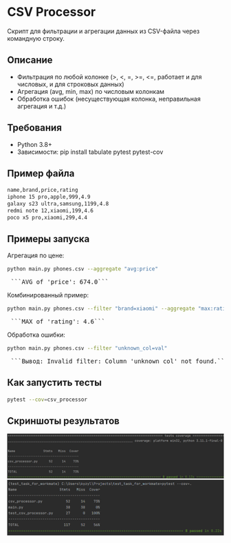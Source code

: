 # CSV Processor

Скрипт для фильтрации и агрегации данных из CSV-файла через командную строку.

## Описание

* Фильтрация по любой колонке (>, <, =, >=, <=, работает и для числовых, и для строковых данных)
* Агрегация (avg, min, max) по числовым колонкам
* Обработка ошибок (несуществующая колонка, неправильная агрегация и т.д.)

## Требования

* Python 3.8+
* Зависимости: pip install tabulate pytest pytest-cov

## Пример файла

```csv
name,brand,price,rating
iphone 15 pro,apple,999,4.9
galaxy s23 ultra,samsung,1199,4.8
redmi note 12,xiaomi,199,4.6
poco x5 pro,xiaomi,299,4.4
```

## Примеры запуска

Агрегация по цене:
```bash
python main.py phones.csv --aggregate "avg:price"
```

<pre> ```AVG of 'price': 674.0``` </pre>

Комбинированный пример:
```bash
python main.py phones.csv --filter "brand=xiaomi" --aggregate "max:rating"
```

<pre> ```MAX of 'rating': 4.6``` </pre>

Обработка ошибки:
```bash
python main.py phones.csv --filter "unknown_col=val"
```
<pre> ```Вывод: Invalid filter: Column 'unknown_col' not found.``` </pre>

## Как запустить тесты
```bash
pytest --cov=csv_processor
```

## Скриншоты результатов

![пример](test_task_for_workmate/test_result_screenshots/test_result_1.jpg)
![пример](test_task_for_workmate/test_result_screenshots/test_result_2.jpg)
